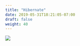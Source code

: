 ```yaml
---
title: "Hibernate"
date: 2019-05-31T18:21:05-07:00
draft: false
weight: 40
---
```


![](/images/hibernate-logo.svg)
